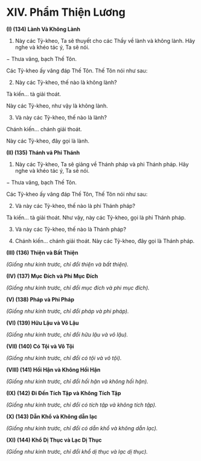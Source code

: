 # XIV. Phẩm Thiện Lương

**(I) (134) Lành Và Không Lành**

<!--pg-->
1. Này các Tỷ-kheo, Ta sẽ thuyết cho các Thầy về lành và không lành. Hãy nghe và khéo tác ý, Ta sẽ
nói.

− Thưa vâng, bạch Thế Tôn.

Các Tỷ-kheo ấy vâng đáp Thế Tôn. Thế Tôn nói như sau:

<!--pg-->
2. Này các Tỷ-kheo, thế nào là không lành?

Tà kiến... tà giải thoát.

Này các Tỷ-kheo, như vậy là không lành.

<!--pg-->
3. Và này các Tỷ-kheo, thế nào là lành?

Chánh kiến... chánh giải thoát.

Này các Tỷ-kheo, đây gọi là lành.

**(II) (135) Thánh vả Phi Thánh**

<!--pg-->
1. Này các Tỷ-kheo, Ta sẽ giảng về Thánh pháp và phi Thánh pháp. Hãy nghe và khéo tác ý, Ta sẽ nói.

− Thưa vâng, bạch Thế Tôn.

Các Tỷ-kheo ấy vâng đáp Thế Tôn, Thế Tôn nói như sau:

<!--pg-->
2. Và này các Tỷ-kheo, thế nào là phi Thánh pháp?

Tà kiến... tà giải thoát. Như vậy, này các Tỷ-kheo, gọi là phi Thánh pháp.

<!--pg-->
3. Và này các Tỷ-kheo, thế nào là Thánh pháp?

<!--pg-->
4. Chánh kiến... chánh giải thoát.
Này các Tỷ-kheo, đây gọi là Thánh pháp.

**(III) (136) Thiện và Bất Thiện**

_(Giống như kinh trước, chỉ đổi thiện và bất thiện)._

**(IV) (137) Mục Ðích và Phi Mục Ðích**

_(Giống như kinh trước, chỉ đổi mục đích và phi mục đích)._

**(V) (138) Pháp và Phi Pháp**

_(Giống như kinh trước, chỉ đổi pháp và phi pháp)._

**(VI) (139) Hữu Lậu và Vô Lậu**

_(Giống như kinh trước, chỉ đổi hữu lậu và vô lậu)._

**(VII) (140) Có Tội và Vô Tội**

_(Giống như kinh trước, chỉ đổi có tội và vô tội)._

**(VIII) (141) Hối Hận và Không Hối Hận**

_(Giống như kinh trước, chỉ đổi hối hận và không hối hận)._

**(IX) (142) Ði Ðến Tích Tập và Không Tích Tập**

_(Giống như kinh trước, chỉ đổi có tích tập và không tích tập)._

**(X) (143) Dẫn Khổ và Không dẫn lạc**

_(Giống như kinh trước, chỉ đổi có dẫn khổ và không dẫn lạc)._

**(XI) (144) Khổ Dị Thục và Lạc Dị Thục**

_(Giống như kinh trước, chỉ đổi khổ dị thục và lạc dị thục)._

